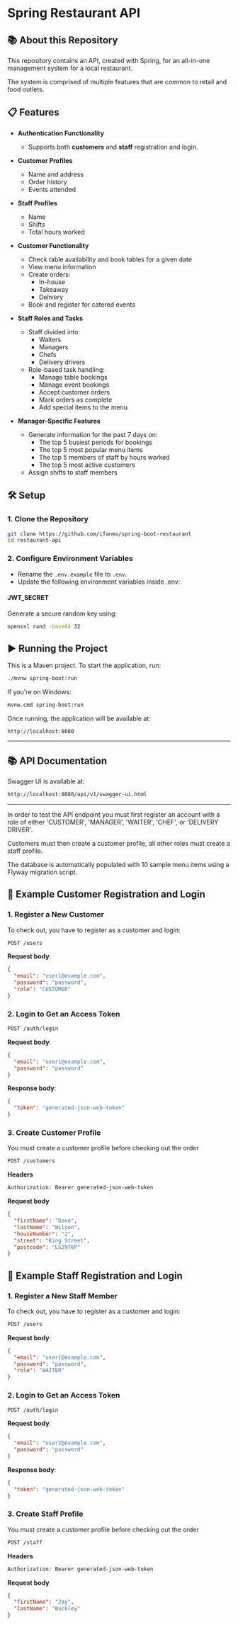 # Spring Restaurant API

## 📚 About this Repository 

This repository contains an API, created with Spring, for an all-in-one management system for a local restaurant.

The system is comprised of multiple features that are common to retail and food outlets.


## 📋 Features

- **Authentication Functionality**
    - Supports both **customers** and **staff** registration and login.

- **Customer Profiles**
    - Name and address
    - Order history
    - Events attended

- **Staff Profiles**
    - Name
    - Shifts
    - Total hours worked

- **Customer Functionality**
    - Check table availability and book tables for a given date
    - View menu information
    - Create orders:
        - In-house
        - Takeaway
        - Delivery
    - Book and register for catered events

- **Staff Roles and Tasks**
    - Staff divided into:
        - Waiters
        - Managers
        - Chefs
        - Delivery drivers
    - Role-based task handling:
        - Manage table bookings
        - Manage event bookings
        - Accept customer orders
        - Mark orders as complete
        - Add special items to the menu
        

- **Manager-Specific Features**
    - Generate information for the past 7 days on:
        - The top 5 busiest periods for bookings
        - The top 5 most popular menu items
        - The top 5 members of staff by hours worked
        - The top 5 most active customers
    - Assign shifts to staff members

## 🛠️ Setup

### 1. Clone the Repository

```bash
git clone https://github.com/ifanmo/spring-boot-restaurant
cd restaurant-api
```

### 2. Configure Environment Variables
- Rename the ``.env.example`` file to ``.env``.
- Update the following environment variables inside .env:

#### JWT_SECRET

Generate a secure random key using:

```bash
openssl rand -base64 32
```
## ▶️ Running the Project

This is a Maven project. To start the application, run:

```bash
./mvnw spring-boot:run
```

If you're on Windows:

```bash
mvnw.cmd spring-boot:run
```

Once running, the application will be available at:

```arduino
http://localhost:8080
```

---

## 📚 API Documentation

Swagger UI is available at:

```bash
http://localhost:8080/api/v1/swagger-ui.html
```

---
In order to test the API endpoint you must first register an account with a role of either
'CUSTOMER', 'MANAGER', 'WAITER', 'CHEF', or 'DELIVERY DRIVER'.

Customers must then create a customer profile, all other roles must create a staff profile.


The database is automatically populated with 10 sample menu items using a Flyway migration script.

## 🧪 Example Customer Registration and Login

### 1. Register a New Customer
To check out, you have to register as a customer and login:

```bash
POST /users
```

**Request body**:

```json
{
  "email": "user1@example.com",
  "password": "password",
  "role": "CUSTOMER"
}
```

### 2. Login to Get an Access Token

```bash
POST /auth/login 
```

**Request body**:
```json
{
  "email": "user1@example.com",
  "password": "password"
}
```

**Response body**:
```json
{
  "token": "generated-json-web-token"
}
```

### 3. Create Customer Profile
You must create a customer profile before checking out the order
```bash
POST /customers 
```

**Headers**
```bash
Authorization: Bearer generated-json-web-token
```

**Request body**
```json
{
  "firstName": "Dave",
  "lastName": "Wilson",
  "houseNumber": "2",
  "street": "King Street",
  "postcode": "LS2976P"
}
```

## 🧪 Example Staff Registration and Login

### 1. Register a New Staff Member
To check out, you have to register as a customer and login:

```bash
POST /users
```

**Request body**:

```json
{
  "email": "user1@example.com",
  "password": "password",
  "role": "WAITER"
}
```

### 2. Login to Get an Access Token

```bash
POST /auth/login 
```

**Request body**:
```json
{
  "email": "user2@example.com",
  "password": "password"
}
```

**Response body**:
```json
{
  "token": "generated-json-web-token"
}
```

### 3. Create Staff Profile
You must create a customer profile before checking out the order
```bash
POST /staff 
```

**Headers**
```bash
Authorization: Bearer generated-json-web-token
```

**Request body**
```json
{
  "firstName": "Jay",
  "lastName": "Buckley"
}
```

